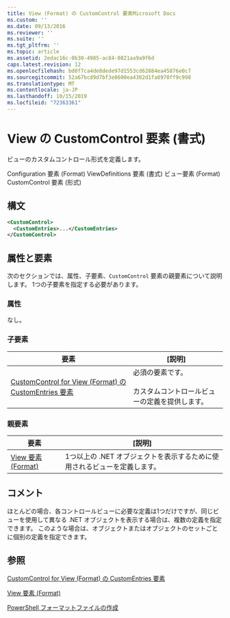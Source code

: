 ```yaml
---
title: View (Format) の CustomControl 要素Microsoft Docs
ms.custom: ''
ms.date: 09/13/2016
ms.reviewer: ''
ms.suite: ''
ms.tgt_pltfrm: ''
ms.topic: article
ms.assetid: 2edac16c-0b30-4985-ac84-0821aa9a9f6d
caps.latest.revision: 12
ms.openlocfilehash: bd0f7ca4de8dede97d1553cd62884ea45876e0c7
ms.sourcegitcommit: 52a67bcd9d7bf3e8600ea4302d1fa8970ff9c998
ms.translationtype: MT
ms.contentlocale: ja-JP
ms.lasthandoff: 10/15/2019
ms.locfileid: "72363361"
---
```

# <a name="customcontrol-element-for-view-format"></a>View の CustomControl 要素 (書式)

ビューのカスタムコントロール形式を定義します。

Configuration 要素 (Format) ViewDefinitions 要素 (書式) ビュー要素 (Format) CustomControl 要素 (形式)

## <a name="syntax"></a>構文

```xml
<CustomControl>
  <CustomEntries>...</CustomEntries>
</CustomControl>
```

## <a name="attributes-and-elements"></a>属性と要素

次のセクションでは、属性、子要素、`CustomControl` 要素の親要素について説明します。 1つの子要素を指定する必要があります。

### <a name="attributes"></a>属性

なし。

### <a name="child-elements"></a>子要素

|要素|[説明]|
|-------------|-----------------|
|[CustomControl for View (Format) の CustomEntries 要素](./customentries-element-for-customcontrol-for-view-format.md)|必須の要素です。<br /><br /> カスタムコントロールビューの定義を提供します。|

### <a name="parent-elements"></a>親要素

|要素|[説明]|
|-------------|-----------------|
|[View 要素 (Format)](./view-element-format.md)|1つ以上の .NET オブジェクトを表示するために使用されるビューを定義します。|

## <a name="remarks"></a>コメント

ほとんどの場合、各コントロールビューに必要な定義は1つだけですが、同じビューを使用して異なる .NET オブジェクトを表示する場合は、複数の定義を指定できます。 このような場合は、オブジェクトまたはオブジェクトのセットごとに個別の定義を指定できます。

## <a name="see-also"></a>参照

[CustomControl for View (Format) の CustomEntries 要素](./customentries-element-for-customcontrol-for-view-format.md)

[View 要素 (Format)](./view-element-format.md)

[PowerShell フォーマットファイルの作成](./writing-a-powershell-formatting-file.md)
